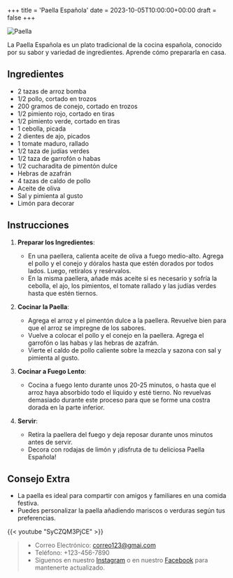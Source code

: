 +++
title = 'Paella Española'
date = 2023-10-05T10:00:00+00:00
draft = false
+++

![Paella](/img/paella.png)


La Paella Española es un plato tradicional de la cocina española, conocido por su sabor y variedad de ingredientes. Aprende cómo prepararla en casa.

## Ingredientes

- 2 tazas de arroz bomba
- 1/2 pollo, cortado en trozos
- 200 gramos de conejo, cortado en trozos
- 1/2 pimiento rojo, cortado en tiras
- 1/2 pimiento verde, cortado en tiras
- 1 cebolla, picada
- 2 dientes de ajo, picados
- 1 tomate maduro, rallado
- 1/2 taza de judías verdes
- 1/2 taza de garrofón o habas
- 1/2 cucharadita de pimentón dulce
- Hebras de azafrán
- 4 tazas de caldo de pollo
- Aceite de oliva
- Sal y pimienta al gusto
- Limón para decorar

## Instrucciones

1. **Preparar los Ingredientes**:
   - En una paellera, calienta aceite de oliva a fuego medio-alto. Agrega el pollo y el conejo y dóralos hasta que estén dorados por todos lados. Luego, retíralos y resérvalos.
   - En la misma paellera, añade más aceite si es necesario y sofría la cebolla, el ajo, los pimientos, el tomate rallado y las judías verdes hasta que estén tiernos.

2. **Cocinar la Paella**:
   - Agrega el arroz y el pimentón dulce a la paellera. Revuelve bien para que el arroz se impregne de los sabores.
   - Vuelve a colocar el pollo y el conejo en la paellera. Agrega el garrofón o las habas y las hebras de azafrán.
   - Vierte el caldo de pollo caliente sobre la mezcla y sazona con sal y pimienta al gusto.

3. **Cocinar a Fuego Lento**:
   - Cocina a fuego lento durante unos 20-25 minutos, o hasta que el arroz haya absorbido todo el líquido y esté tierno. No revuelvas demasiado durante este proceso para que se forme una costra dorada en la parte inferior.

4. **Servir**:
   - Retira la paellera del fuego y deja reposar durante unos minutos antes de servir.
   - Decora con rodajas de limón y ¡disfruta de tu deliciosa Paella Española!

## Consejo Extra

- La paella es ideal para compartir con amigos y familiares en una comida festiva.
- Puedes personalizar la paella añadiendo mariscos o verduras según tus preferencias.

{{< youtube "SyCZQM3PjCE" >}}

> - Correo Electrónico: correo123@gmai.com
> - Teléfono: +123-456-7890
> - Siguenos en nuestro [Instagram](https://www.instagram.com/) o en nuestro [Facebook](https://www.facebook.com/?locale=es_ES) para mantenerte actualizado.